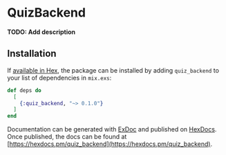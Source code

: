 # QuizBackend

**TODO: Add description**

## Installation

If [available in Hex](https://hex.pm/docs/publish), the package can be installed
by adding `quiz_backend` to your list of dependencies in `mix.exs`:

```elixir
def deps do
  [
    {:quiz_backend, "~> 0.1.0"}
  ]
end
```

Documentation can be generated with [ExDoc](https://github.com/elixir-lang/ex_doc)
and published on [HexDocs](https://hexdocs.pm). Once published, the docs can
be found at [https://hexdocs.pm/quiz_backend](https://hexdocs.pm/quiz_backend).

